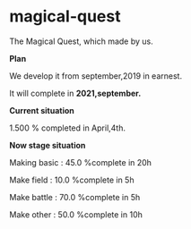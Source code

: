 # magical-quest
The Magical Quest, which made by us.



**Plan**

We develop it from september,2019 in earnest.

It will complete in **2021,september.**




**Current situation**

1.500 % completed in April,4th.




**Now stage situation**

Making basic : 45.0 %complete in 20h

Make field   : 10.0 %complete in  5h

Make battle  : 70.0 %complete in  5h

Make other   : 50.0 %complete in 10h
